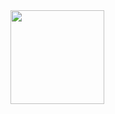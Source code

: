 <img align="center" widht="150px" height="150px" src="https://scontent.fsgn2-3.fna.fbcdn.net/v/t1.6435-9/78720115_166932541368390_596429382407421952_n.png?_nc_cat=106&ccb=1-5&_nc_sid=174925&_nc_ohc=GzF_wmSJ71EAX9W_9tC&_nc_ht=scontent.fsgn2-3.fna&oh=10e49c3be3010a5a90b03b384d8e792f&oe=616C4033" />
<!---
phhai97/phhai97 is a ✨ special ✨ repository because its `README.md` (this file) appears on your GitHub profile.
You can click the Preview link to take a look at your changes.
--->
